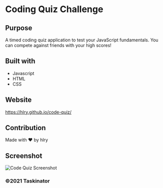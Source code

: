 # Coding Quiz Challenge

## Purpose
A timed coding quiz application to test your JavaScript fundamentals. You can compete against friends with your high scores!

## Built with
* Javascript
* HTML
* CSS

## Website
https://hlry.github.io/code-quiz/

## Contribution
Made with ❤️ by hlry

## Screenshot
![Code Quiz Screenshot](https://raw.github.com/hlry/code-quiz/main/assets/images/CodeQuizScreenshot.png?raw=true "Preview")

### ©️2021 Taskinator